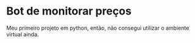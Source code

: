 # Bot de monitorar preços
Meu primeiro projeto em python, então, não consegui utilizar o ambiente virtual ainda.
